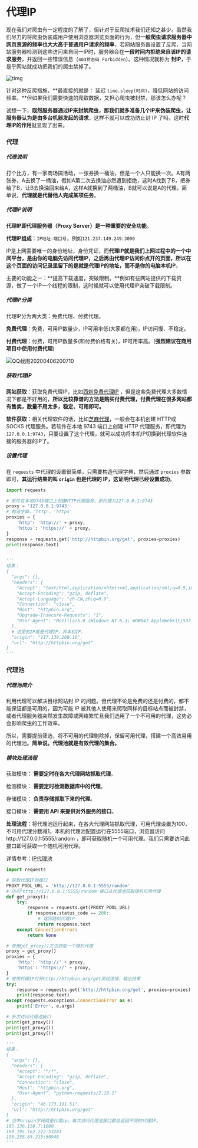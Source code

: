 # 代理IP

现在我们对爬虫有一定程度的了解了，但针对于反爬技术我们还知之甚少。虽然我们尽力的将爬虫伪装成用户使用浏览器浏览页面的行为，但**一般爬虫请求服务器中网页资源的频率也大大高于普通用户请求的频率**，若网站服务器设置了反爬，当网站服务器检测到这些访问来自同一IP时，服务器会在**一段时间内拒绝来自该IP的请求服务**，并返回一些错误信息（`403状态码 Forbidden`）。这种情况就称为 **封IP**，于是乎网站就成功把我们的爬虫禁掉了。

![timg](image/timg.jpg)

针对这种反爬措施，**最直接的就是： 延迟 `time.sleep(时间)`，降低网站的访问频率。**但如果我们需要快速的爬取数据，又担心爬虫被封禁，那该怎么办呢？

试想一下，**既然服务器通过IP来封禁爬虫，那我们就多准备几个IP来伪装爬虫，让服务器认为是由多台机器发起的请求**，这样不就可以成功防止封 IP 了吗，这时**代理IP的作用**就显现了出来。

### 代理

##### 代理说明

打个比方，有一家商场搞活动，一张券换一桶油，但是一个人只能换一次。A有两张券，A去换了一桶油，假如A第二次去换油必然遭到拒绝，这时A找到了B，把券给了B，让B去换油回来给A，这样A就换到了两桶油，B就可以说是A的代理。简单说，**代理就是代替他人完成某项任务**。

##### 代理IP说明

**代理IP即代理服务器（Proxy Server）是一种重要的安全功能**。

**代理IP组成**：`IP地址:端口号`，例如`121.237.149.249:3000`

IP是上网需要唯一的身份地址，身份凭证，而**代理IP就是我们上网过程中的一个中间平台，是由你的电脑先访问代理IP，之后再由代理IP访问你点开的页面，所以在这个页面的访问记录里留下的是就是代理IP的地址，而不是你的电脑本机IP**。

主要的功能之一：**提高下载速度，突破限制。**例如有些网站提供的下载资源，做了一个IP一个线程的限制，这时候就可以使用代理IP突破下载限制。

##### 代理IP分类

代理IP分为两大类：免费代理、付费代理。

**免费代理**：免费，可用IP数量少，IP可用率低(大家都在用)，IP访问慢、不稳定。

**付费代理**：付费，可用IP数量多(和付费价格有关)，IP可用率高。(**强烈建议在商用项目中使用付费代理**)

![QQ截图20200406200710](image/QQ截图20200406200710.png)

##### 获取代理IP

**网站获取**：获取免费代理IP，比如[西刺免费代理IP](http://www.xicidaili.com/) ，但是这些免费代理大多数情况下都是不好用的，**所以比较靠谱的方法是购买付费代理，付费代理在很多网站都有售卖，数量不用太多，稳定、可用即可。**

**软件获取**：相关代理软件的话，比如[芝麻代理](http://www.zhimaruanjian.com/)，一般会在本机创建 HTTP或SOCKS 代理服务。若软件在本地 9743 端口上创建 HTTP 代理服务，即代理为 `127.0.0.1:9743`，只要设置了这个代理，就可以成功将本机IP切换到代理软件连接的服务器的IP了。

##### 设置代理

在 `requests` 中代理的设置很简单，只需要构造代理字典，然后通过 `proxies` 参数即可，**其运行结果的叫 `origin` 也是代理的 IP，这证明代理已经设置成功**。

```python
import requests

# 软件在本地9743端口上创建HTTP代理服务，即代理为127.0.0.1:9743
proxy = '127.0.0.1:9743'
# 构造字典，'http'、'https'
proxies = {
    'http': 'http://' + proxy,
    'https': 'https://' + proxy,
}
response = requests.get('http://httpbin.org/get', proxies=proxies)
print(response.text)


'''
结果：
{
  "args": {}, 
  "headers": {
    "Accept": "text/html,application/xhtml+xml,application/xml;q=0.9,image/webp,image/apng,*/*;q=0.8", 
    "Accept-Encoding": "gzip, deflate", 
    "Accept-Language": "zh-CN,zh;q=0.9", 
    "Connection": "close", 
    "Host": "httpbin.org", 
    "Upgrade-Insecure-Requests": "1", 
    "User-Agent": "Mozilla/5.0 (Windows NT 6.3; WOW64) AppleWebKit/537.36 (KHTML, like Gecko) Chrome/63.0.3239.132 Safari/537.36"
  }, 
  # 这里的IP就是代理IP，非本机IP。
  "origin": "117.139.208.10", 
  "url": "http://httpbin.org/get"
}
'''
```

### 代理池

##### 代理池简介

利用代理可以解决目标网站封 IP 的问题。但代理不论是免费的还是付费的，都不能保证都是可用的，因为可能 IP 被其他人使用来爬取同样的目标站点而被封禁，或者代理服务器突然发生故障或网络繁忙旦我们选用了一个不可用的代理，这势必会影响爬虫的工作效率。

所以，需要提前筛选，将不可用的代理剔除掉，保留可用代理，搭建一个高效易用的代理池。**简单说，代理池就是有效代理的集合。**

##### 模块处理流程

获取模块： **需要定时在各大代理网站抓取代理**。

检测模块： **需要定时检测数据库中的代理**。

存储模块： **负责存储抓取下来的代理**。

接口模块： **需要用 API 来提供对外服务的接口**。

**处理流程**：将代理池运行起来，在各大代理网站抓取代理，可用代理设置为100，不可用代理分数减1。本机的代理池配置运行在5555端口，浏览器访问http://127.0.0.1:5555/random ，即可获取随机一个可用代理。我们只需要访问此接口即可获取一个随机可用代理。

详情参考：[IP代理池](https://blog.csdn.net/HYdongdong2063/article/details/91867296)

```python
import requests

# 获取代理IP的接口
PROXY_POOL_URL = 'http://127.0.0.1:5555/random'
# 访问'http://127.0.0.1:5555/random'接口从代理池获取随机可用代理
def get_proxy():
    try:
        response = requests.get(PROXY_POOL_URL)
        if response.status_code == 200:
        	# 返回随机代理IP
            return response.text
    except ConnectionError:
        return None

# 使用get_proxy()方法获取一个随机代理
proxy = get_proxy()
proxies = {
    'http': 'http://' + proxy,
    'https': 'https://' + proxy,
}
# 使用代理IP打开http://httpbin.org/get测试连接，输出结果
try:
    response = requests.get('http://httpbin.org/get', proxies=proxies)
    print(response.text)
except requests.exceptions.ConnectionError as e:
    print('Error', e.args)

# 多次访问代理池接口
print(get_proxy())
print(get_proxy())
print(get_proxy())

'''
结果：
{
  "args": {}, 
  "headers": {
    "Accept": "*/*", 
    "Accept-Encoding": "gzip, deflate", 
    "Connection": "close", 
    "Host": "httpbin.org", 
    "User-Agent": "python-requests/2.19.1"
  }, 
  "origin": "46.173.191.51", 
  "url": "http://httpbin.org/get"
}
# 当中origin字段就是代理ip，每次访问代理池接口都会返回不同的代理IP。
185.136.158.7:1080
189.195.162.222:53281
195.238.85.215:50948
'''
```

